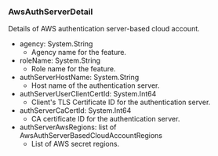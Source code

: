 ### AwsAuthServerDetail
Details of AWS authentication server-based cloud account.

- agency: System.String
  - Agency name for the feature.
- roleName: System.String
  - Role name for the feature.
- authServerHostName: System.String
  - Host name of the authentication server.
- authServerUserClientCertId: System.Int64
  - Client's TLS Certificate ID for the authentication server.
- authServerCaCertId: System.Int64
  - CA certificate ID for the authentication server.
- authServerAwsRegions: list of AwsAuthServerBasedCloudAccountRegions
  - List of AWS secret regions.
